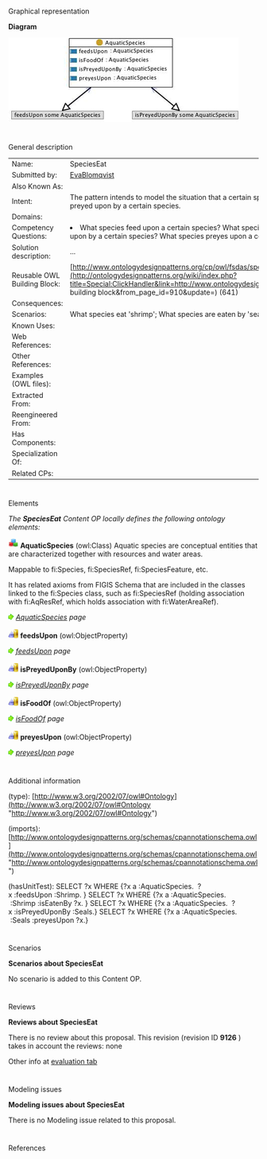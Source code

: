 # 

 Graphical representation



__Diagram__ 





[![Image:Specieseat.jpg](public/images/1/13/Specieseat.jpg)](../Image/Specieseat.jpg "Image:Specieseat.jpg")





# 

 General description




|  |  |
| --- | --- |
|  Name:  |  SpeciesEat  |
|  Submitted by:  | [EvaBlomqvist](../User/EvaBlomqvist "User:EvaBlomqvist")  |
|  Also Known As:  |  |
|  Intent:  |  The pattern intends to model the situation that a certain species feed upon other species and that some species are preyed upon by a certain species.  |
|  Domains:  |  |
|  Competency Questions:  | <li>       What species feed upon a certain species? What species are eaten by a certain species? What species is preyed upon by a certain species? What species preyes upon a certain species?      </li> |
|  Solution description:  |  ...  |
|  Reusable OWL Building Block:  | [http://www.ontologydesignpatterns.org/cp/owl/fsdas/specieseat.owl](http://ontologydesignpatterns.org/wiki/index.php?title=Special:ClickHandler&link=http://www.ontologydesignpatterns.org/cp/owl/fsdas/specieseat.owl&message=OWL building block&from_page_id=910&update=)  (641)  |
|  Consequences:  |  |
|  Scenarios:  |  What species eat 'shrimp'; What species are eaten by 'seals'  |
|  Known Uses:  |  |
|  Web References:  |  |
|  Other References:  |  |
|  Examples (OWL files):  |  |
|  Extracted From:  |  |
|  Reengineered From:  |  |
|  Has Components:  |  |
|  Specialization Of:  |  |
|  Related CPs:  |  |



  





# 

 Elements



_The
 __SpeciesEat__ 
 Content OP locally defines the following ontology elements:_ 





[![Class](public/images/thumb/2/27/Class.gif/20px-Class.gif)](../Image/Class.gif "Class")
__AquaticSpecies__ 
 (owl:Class) Aquatic species are conceptual entities that are characterized together with resources and water areas.
 
 Mappable to fi:Species, fi:SpeciesRef, fi:SpeciesFeature, etc.
 



 It has related axioms from FIGIS Schema that are included in the classes linked to the fi:Species class, such as fi:SpeciesRef (holding association with fi:AqResRef, which holds association with fi:WaterAreaRef).
 



[![](public/images/thumb/8/87/ArrowRight.gif/11px-ArrowRight.gif)](../Image/ArrowRight.gif "ArrowRight.gif")
_[AquaticSpecies](../Submissions/SpeciesEat/AquaticSpecies "Submissions:SpeciesEat/AquaticSpecies") 
 page_ 



[![ObjectProperty](public/images/thumb/c/c3/ObjectProperty.gif/20px-ObjectProperty.gif)](../Image/ObjectProperty.gif "ObjectProperty")
__feedsUpon__ 
 (owl:ObjectProperty)
 
[![](public/images/thumb/8/87/ArrowRight.gif/11px-ArrowRight.gif)](../Image/ArrowRight.gif "ArrowRight.gif")
_[feedsUpon](../Submissions/SpeciesEat/feedsUpon "Submissions:SpeciesEat/feedsUpon") 
 page_ 



[![ObjectProperty](public/images/thumb/c/c3/ObjectProperty.gif/20px-ObjectProperty.gif)](../Image/ObjectProperty.gif "ObjectProperty")
__isPreyedUponBy__ 
 (owl:ObjectProperty)
 
[![](public/images/thumb/8/87/ArrowRight.gif/11px-ArrowRight.gif)](../Image/ArrowRight.gif "ArrowRight.gif")
_[isPreyedUponBy](../Submissions/SpeciesEat/isPreyedUponBy "Submissions:SpeciesEat/isPreyedUponBy") 
 page_ 



[![ObjectProperty](public/images/thumb/c/c3/ObjectProperty.gif/20px-ObjectProperty.gif)](../Image/ObjectProperty.gif "ObjectProperty")
__isFoodOf__ 
 (owl:ObjectProperty)
 
[![](public/images/thumb/8/87/ArrowRight.gif/11px-ArrowRight.gif)](../Image/ArrowRight.gif "ArrowRight.gif")
_[isFoodOf](../Submissions/SpeciesEat/isFoodOf "Submissions:SpeciesEat/isFoodOf") 
 page_ 



[![ObjectProperty](public/images/thumb/c/c3/ObjectProperty.gif/20px-ObjectProperty.gif)](../Image/ObjectProperty.gif "ObjectProperty")
__preyesUpon__ 
 (owl:ObjectProperty)
 
[![](public/images/thumb/8/87/ArrowRight.gif/11px-ArrowRight.gif)](../Image/ArrowRight.gif "ArrowRight.gif")
_[preyesUpon](../Submissions/SpeciesEat/preyesUpon "Submissions:SpeciesEat/preyesUpon") 
 page_ 


# 

 Additional information



 (type):
 [http://www.w3.org/2002/07/owl#Ontology](http://www.w3.org/2002/07/owl#Ontology "http://www.w3.org/2002/07/owl#Ontology") 




 (imports):
 [http://www.ontologydesignpatterns.org/schemas/cpannotationschema.owl](http://www.ontologydesignpatterns.org/schemas/cpannotationschema.owl "http://www.ontologydesignpatterns.org/schemas/cpannotationschema.owl") 




 (hasUnitTest): SELECT ?x WHERE {?x a :AquaticSpecies.  ?x :feedsUpon :Shrimp. }
SELECT ?x WHERE {?x a :AquaticSpecies.  :Shrimp :isEatenBy ?x. }
SELECT ?x WHERE {?x a :AquaticSpecies.  ?x :isPreyedUponBy :Seals.}
SELECT ?x WHERE {?x a :AquaticSpecies.  :Seals :preyesUpon ?x.}
 



# 

 Scenarios




__Scenarios about SpeciesEat__ 


 No scenario is added to this Content OP.
 




# 

 Reviews




__Reviews about SpeciesEat__ 


 There is no review about this proposal.
This revision (revision ID
 __9126__ 
 ) takes in account the reviews: none
 



 Other info at
 [evaluation tab](http://ontologydesignpatterns.org/wiki/index.php?title=Submissions:SpeciesEat&action=evaluation "http://ontologydesignpatterns.org/wiki/index.php?title=Submissions:SpeciesEat&action=evaluation") 





  





# 

 Modeling issues




__Modeling issues about SpeciesEat__ 


 There is no Modeling issue related to this proposal.
 




  





# 

 References